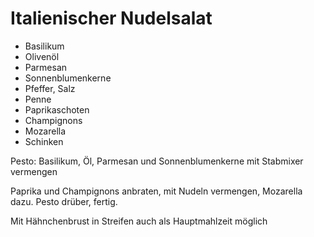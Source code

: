 # Italienischer Nudelsalat

- Basilikum
- Olivenöl
- Parmesan
- Sonnenblumenkerne
- Pfeffer, Salz
- Penne
- Paprikaschoten
- Champignons
- Mozarella
- Schinken

Pesto: Basilikum, Öl, Parmesan und Sonnenblumenkerne mit Stabmixer vermengen

Paprika und Champignons anbraten, mit Nudeln vermengen, Mozarella dazu. Pesto drüber, fertig.

Mit Hähnchenbrust in Streifen auch als Hauptmahlzeit möglich
